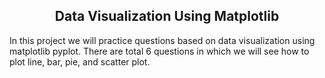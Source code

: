 ## <center>Data Visualization Using Matplotlib</center>

In this project we will practice questions based on data visualization using matplotlib pyplot. There are total 6 questions in which we will see how to plot line, bar, pie, and scatter plot. 
